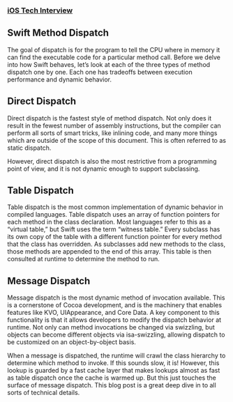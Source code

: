 ### [iOS Tech Interview](https://github.com/venvear/iOS-Tech-Interview/blob/master/README.md)

## Swift Method Dispatch

The goal of dispatch is for the program to tell the CPU where in memory it can find the executable code for a particular method call. Before we delve into how Swift behaves, let’s look at each of the three types of method dispatch one by one. Each one has tradeoffs between execution performance and dynamic behavior.

## Direct Dispatch
Direct dispatch is the fastest style of method dispatch. Not only does it result in the fewest number of assembly instructions, but the compiler can perform all sorts of smart tricks, like inlining code, and many more things which are outside of the scope of this document. This is often referred to as static dispatch.

However, direct dispatch is also the most restrictive from a programming point of view, and it is not dynamic enough to support subclassing.

## Table Dispatch
Table dispatch is the most common implementation of dynamic behavior in compiled languages. Table dispatch uses an array of function pointers for each method in the class declaration. Most languages refer to this as a “virtual table,” but Swift uses the term “witness table.” Every subclass has its own copy of the table with a different function pointer for every method that the class has overridden. As subclasses add new methods to the class, those methods are appended to the end of this array. This table is then consulted at runtime to determine the method to run.

## Message Dispatch
Message dispatch is the most dynamic method of invocation available. This is a cornerstone of Cocoa development, and is the machinery that enables features like KVO, UIAppearance, and Core Data. A key component to this functionality is that it allows developers to modify the dispatch behavior at runtime. Not only can method invocations be changed via swizzling, but objects can become different objects via isa-swizzling, allowing dispatch to be customized on an object-by-object basis.

When a message is dispatched, the runtime will crawl the class hierarchy to determine which method to invoke. If this sounds slow, it is! However, this lookup is guarded by a fast cache layer that makes lookups almost as fast as table dispatch once the cache is warmed up. But this just touches the surface of message dispatch. This blog post is a great deep dive in to all sorts of technical details.

